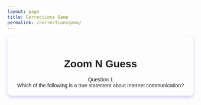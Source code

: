 ```yaml
---
layout: page 
title: Corrections Game
permalink: /correctionsgame/
---
```

<div class="question1-container">
   <h1>Zoom N Guess</h1>

<div class="question-1">
       <div id="question-1" class="question-1-text">Question 1</div>
       <div id="question-1-display" class="question-1-display text">Which of the following is a true statement about Internet communication?</div>
   </div>

   <style>
   .question1-container {
       font-family: Arial, sans-serif;
       margin: 0 auto;
       padding: 20px;
       max-width: 800px;
       text-align: center;
       box-shadow: 0 4px 8px rgba(0, 0, 255, 0.2); /* Blue shadow for main container */
       border-radius: 10px;
   }
   </style>
